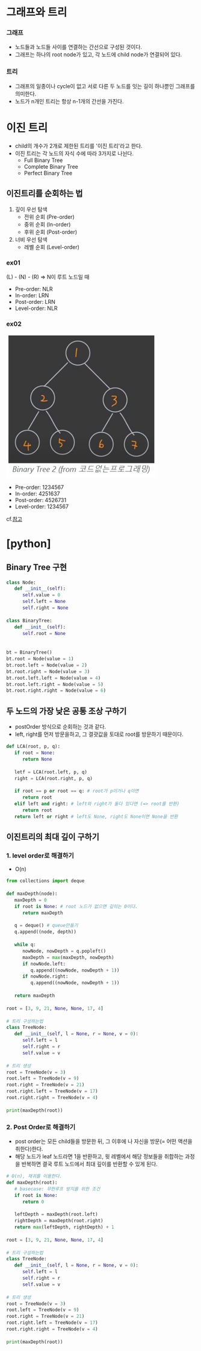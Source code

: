 # 그래프와 트리

### 그래프

- 노드들과 노드들 사이를 연결하는 간선으로 구성된 것이다.
- 그래프는 하나의 root node가 있고, 각 노드에 child node가 연결되어 있다.

### 트리

- 그래프의 일종이나 cycle이 없고 서로 다른 두 노드를 잇는 길이 하나뿐인 그래프를 의미한다.
- 노드가 n개인 트리는 항상 n-1개의 간선을 가진다.

# 이진 트리

- child의 개수가 2개로 제한된 트리를 '이진 트리'라고 한다.
- 이진 트리는 각 노드의 자식 수에 따라 3가지로 나뉜다.
  - Full Binary Tree
  - Complete Binary Tree
  - Perfect Binary Tree

## 이진트리를 순회하는 법

1. 깊이 우선 탐색
   - 전위 순회 (Pre-order)
   - 중위 순회 (In-order)
   - 후위 순회 (Post-order)
2. 너비 우선 탐색
   - 레벨 순회 (Level-order)

### ex01

(L) - (N) - (R)
=> N이 루트 노드일 때

- Pre-order: NLR
- In-order: LRN
- Post-order: LRN
- Level-order: NLR

### ex02

<img src='./img/tree_ex.JPG' width='400px' alt='bfs'> <br>

- Pre-order: 1234567
- In-order: 4251637
- Post-order: 4526731
- Level-order: 1234567

cf.[참고](https://doheelab.github.io/algorithm/binary_tree/)

# [python]

## Binary Tree 구현

```py
class Node:
   def __init__(self):
      self.value = 0
      self.left = None
      self.right = None

class BinaryTree:
   def __init__(self):
      self.root = None


bt = BinaryTree()
bt.root = Node(value = 1)
bt.root.left = Node(value = 2)
bt.root.right = Node(value = 3)
bt.root.left.left = Node(value = 4)
bt.root.left.right = Node(value = 5)
bt.root.right.right = Node(value = 6)
```

## 두 노드의 가장 낮은 공통 조상 구하기

- postOrder 방식으로 순회하는 것과 같다.
- left, right를 먼저 방문을하고, 그 결괏값을 토대로 root를 방문하기 때문이다.

```py
def LCA(root, p, q):
   if root = None:
      return None

   letf = LCA(root.left, p, q)
   right = LCA(root.right, p, q)

   if root == p or root == q: # root가 p이거나 q이면
      return root
   elif left and right: # left와 right가 둘다 있다면 (=> root를 반환)
      return root
   return left or right # left도 None, right도 None이면 None을 반환

```

## 이진트리의 최대 깊이 구하기

### 1. level order로 해결하기

- O(n)

```py
from collections import deque

def maxDepth(node):
   maxDepth = 0
   if root is None: # root 노드가 없으면 깊이는 0이다.
      return maxDepth

   q = deque() # queue만들기
   q.append((node, depth))

   while q:
      nowNode, nowDepth = q.popleft()
      maxDepth = max(maxDepth, nowDepth)
      if nowNode.left:
         q.append((nowNode, nowDepth + 1))
      if nowNode.right:
         q.append((nowNode, nowDepth + 1))

   return maxDepth

root = [3, 9, 21, None, None, 17, 4]

# 트리 구성하는법
class TreeNode:
   def __init__(self, l = None, r = None, v = 0):
      self.left = l
      self.right = r
      self.value = v

# 트리 생성
root = TreeNode(v = 3)
root.left = TreeNode(v = 9)
root.right = TreeNode(v = 21)
root.right.left = TreeNode(v = 17)
root.right.right = TreeNode(v = 4)

print(maxDepth(root))
```

### 2. Post Order로 해결하기

- post order는 모든 child들을 방문한 뒤, 그 이후에 나 자신을 방문(= 어떤 액션을 취한다)한다.
- 해당 노드가 leaf 노드라면 1을 반환하고, 윗 레벨에서 해당 정보들을 취합하는 과정을 반복하면 결국 루트 노드에서 최대 깊이를 반환할 수 있게 된다.

```py
# O(n), 재귀를 이용한다.
def maxDepth(root):
   # basecase: 무한루프 방지를 위한 조건
   if root is None:
      return 0

   leftDepth = maxDepth(root.left)
   rightDepth = maxDepth(root.right)
   return max(leftDepth, rightDepth) + 1

root = [3, 9, 21, None, None, 17, 4]

# 트리 구성하는법
class TreeNode:
   def __init__(self, l = None, r = None, v = 0):
      self.left = l
      self.right = r
      self.value = v

# 트리 생성
root = TreeNode(v = 3)
root.left = TreeNode(v = 9)
root.right = TreeNode(v = 21)
root.right.left = TreeNode(v = 17)
root.right.right = TreeNode(v = 4)

print(maxDepth(root))
```

